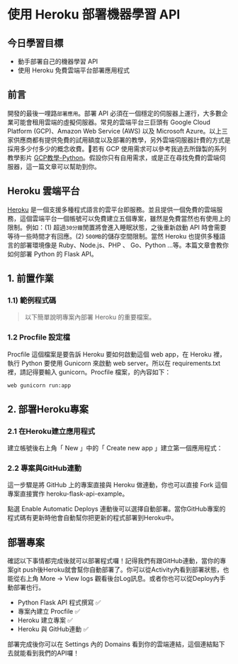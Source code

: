 # 使用 Heroku 部署機器學習 API

## 今日學習目標
- 動手部署自己的機器學習 API
- 使用 Heroku 免費雲端平台部署應用程式

## 前言
開發的最後一哩路`部署應用`。部署 API 必須在一個穩定的伺服器上運行，大多數企業可能會租用雲端的虛擬伺服器。常見的雲端平台三巨頭有 Google Cloud Platform (GCP)、Amazon Web Service (AWS) 以及 Microsoft Azure。以上三家供應商都有提供免費的試用額度以及部署的教學，另外雲端伺服器計費的方式是採用多少付多少的概念收費。若有 GCP 使用需求可以參考我過去所錄製的系列教學影片 [GCP教學-Python](https://www.youtube.com/watch?v=z3bU_MYPlOs&list=PLXSkku8eiD-hcW9N9A6M8Y6Hma8DHBsEJ)。假設你只有自用需求，或是正在尋找免費的雲端伺服器，這一篇文章可以幫助到你。

## Heroku 雲端平台
[Heroku](https://www.heroku.com) 是一個支援多種程式語言的雲平台即服務。並且提供一個免費的雲端服務，這個雲端平台一個帳號可以免費建立五個專案，雖然是免費當然也有使用上的限制。例如：(1) 超過`30分鐘`閒置將會進入睡眠狀態，之後重新啟動 API 時會需要等待一些時間才有回應。(2) `500MB`的儲存空間限制。當然 Heroku 也提供多種語言的部署環境像是 Ruby、Node.js、PHP 、 Go、Python ...等。本篇文章會教你如何部署 Python 的 Flask API。



## 1. 前置作業
### 1.1) 範例程式碼


> 以下簡單說明專案內部署 Heroku 的重要檔案。

### 1.2 Procfile 設定檔
Procfile 這個檔案是要告訴 Heroku 要如何啟動這個 web app，在 Heroku 裡，執行 Python 要使用 Gunicorn 來啟動 web server。所以在 requirements.txt 裡，請記得要輸入 gunicorn。Procfile 檔案，的內容如下：

```sh
web gunicorn run:app
```

## 2. 部署Heroku專案
### 2.1 在Heroku建立應用程式
建立帳號後右上角「 New 」中的「 Create new app 」建立第一個應用程式：


### 2.2 專案與GitHub連動
這一步驟是將 GitHub 上的專案直接與 Heroku 做連動，你也可以直接 Fork 這個專案直接實作 heroku-flask-api-example。

點選 Enable Automatic Deploys 連動後可以選擇自動部署。當你GitHub專案的程式碼有更新時他會自動幫你把更新的程式部署到Heroku中。


## 部署專案
確認以下事情都完成後就可以部署程式囉！記得我們有跟GitHub連動，當你的專案git push後Heroku就會幫你自動部署了。你可以從Activity內看到部署狀態，也能從右上角 More -> View logs 觀看後台Log訊息。或者你也可以從Deploy內手動部署也行。

- Python Flask API 程式撰寫 ✅
- 專案內建立 Procfile ✅
- Heroku 建立專案 ✅
- Heroku 與 GitHub連動 ✅

部署完成後你可以在 Settings 內的 Domains 看到你的雲端連結，這個連結點下去就能看到我們的API囉！
